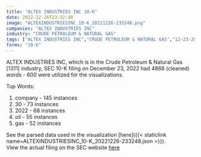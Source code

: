 ```yaml
---
title: "ALTEX INDUSTRIES INC 10-K"
date: 2022-12-26T23:32:48
image: "ALTEXINDUSTRIESINC_10-K_20221226-233248.png"
companies: "ALTEX INDUSTRIES INC"
industry: "CRUDE PETROLEUM & NATURAL GAS"
tags: ["ALTEX INDUSTRIES INC","CRUDE PETROLEUM & NATURAL GAS","12-23-2022","10-K"]
forms: "10-K"
---
```

ALTEX INDUSTRIES INC, which is in the Crude Petroleum & Natural Gas [1311] industry, SEC 10-K filing on December 23, 2022 had 4868 (cleaned) words - 600 were utilized for the visualizations.

Top Words:
1. company - 145 instances
2. 30 - 73 instances
3. 2022 - 68 instances
4. oil - 55 instances
5. gas - 52 instances


See the parsed data used in the visualization [here]({{< staticlink name=ALTEXINDUSTRIESINC_10-K_20221226-233248.json >}}).  
View the actual filing on the SEC website [here](https://www.sec.gov/Archives/edgar/data/775057/0001096906-22-003043.txt)